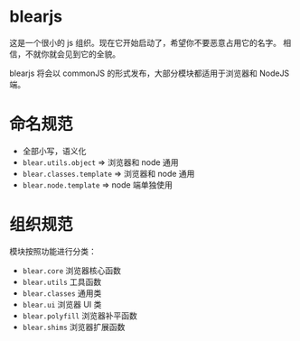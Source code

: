 # blearjs

这是一个很小的 js 组织。现在它开始启动了，希望你不要恶意占用它的名字。
相信，不就你就会见到它的全貌。

blearjs 将会以 commonJS 的形式发布，大部分模块都适用于浏览器和 NodeJS 端。


# 命名规范

- 全部小写，语义化
- `blear.utils.object` => 浏览器和 node 通用
- `blear.classes.template` => 浏览器和 node 通用
- `blear.node.template` => node 端单独使用


# 组织规范
模块按照功能进行分类：

- `blear.core` 浏览器核心函数
- `blear.utils` 工具函数
- `blear.classes` 通用类
- `blear.ui` 浏览器 UI 类
- `blear.polyfill` 浏览器补平函数
- `blear.shims` 浏览器扩展函数



